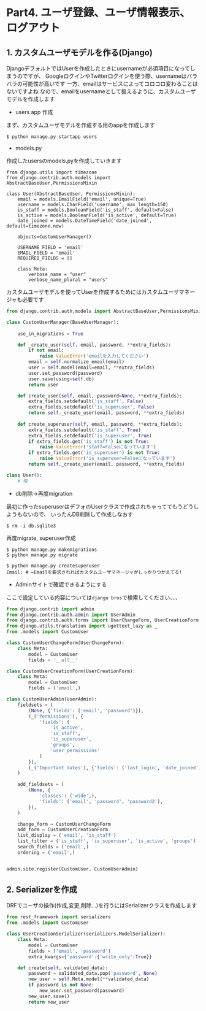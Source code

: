 # Part4. ユーザ登録、ユーザ情報表示、ログアウト

## 1. カスタムユーザモデルを作る(Django)

DjangoデフォルトではUserを作成したときにusernameが必須項目になってしまうのですが、
GoogleログインやTwitterログインを使う際、usernameはバラバラの可能性が高いです
一方、emailはサービスによってコロコロ変わることはないですよね
なので、emailをusernameとして扱えるように、カスタムユーザモデルを作成します

- users app 作成

まず、カスタムユーザモデルを作成する用のappを作成します

```shell
$ python manage.py startapp users
```

- models.py

作成したusersのmodels.pyを作成していきます

```py:users/models
from django.utils import timezone
from django.contrib.auth.models import AbstractBaseUser,PermissionsMixin

class User(AbstractBaseUser, PermissionsMixin):
	email = models.EmailField('email', unique=True)
	username = models.CharField('username', max_length=150)
	is_staff = models.BooleanField('is_staff', default=False)
	is_active = models.BooleanField('is_active', default=True)
	date_joined = models.DateTimeField('date_joined', default=timezone.now)

	objects=CustomUserManager()

	USERNAME_FIELD = 'email'
	EMAIL_FIELD = 'email'
	REQUIRED_FIELDS = []

	class Meta:
		verbose_name = "user"
		verbose_name_plural = "users"
```

カスタムユーザモデルを使ってUserを作成するためにはカスタムユーザマネージャも必要です

```py:users/models.py
from django.contrib.auth.models import AbstractBaseUser,PermissionsMixin,BaseUserManager # ←追加

class CustomUserManager(BaseUserManager):
	
	use_in_migrations = True

	def _create_user(self, email, password, **extra_fields):
		if not email:
			raise ValueError('emailを入力してください')
		email = self.normalize_email(email)
		user = self.model(email=email, **extra_fields)
		user.set_password(password)
		user.save(using=self.db)
		return user

	def create_user(self, email, password=None, **extra_fields):
		extra_fields.setdefault('is_staff', False)
		extra_fields.setdefault('is_superuser', False)
		return self._create_user(email, password, **extra_fields)
	
	def create_superuser(self, email, password, **extra_fields):
		extra_fields.setdefault('is_staff', True)
		extra_fields.setdefault('is_superuser', True)
		if extra_fields.get('is_staff') is not True:
			raise ValueError('staff=Falseになっています')
		if extra_fields.get('is_superuser') is not True:
			raise ValueError('is_superuser=Falseになっています')
		return self._create_user(email, password, **extra_fields)

class User():
	# 略
```

- db削除→再度migration

最初に作ったsuperuserはデフォのUserクラスで作成されちゃっててもうどうしようもないので、
いったんDB削除して作成しなおす

```shell
$ rm -i db.sqlite3
```

再度migrate, superuser作成

```shell
$ python manage.py makemigrations
$ python manage.py migrate

$ python manage.py createsuperuser
Email: # ←Emailを要求されればカスタムユーザマネージャがしっかりつかえてる!
```

- Adminサイトで確認できるようにする

ここで設定している内容については`django bros`で検索してください、、、

```py:users/admin.py
from django.contrib import admin
from django.contrib.auth.admin import UserAdmin
from django.contrib.auth.forms import UserChangeForm, UserCreationForm
from django.utils.translation import ugettext_lazy as _
from .models import CustomUser

class CustomUserChangeForm(UserChangeForm):
	class Meta:
		model = CustomUser
		fields = '__all__'

class CustomUserCreationForm(UserCreationForm):
	class Meta:
		model = CustomUser
		fields = ('email',)

class CustomUserAdmin(UserAdmin):
	fieldsets = (
		(None, {'fields': ('email', 'password')}),
		(_('Permissions'), {
			'fields': (
				'is_active',
				'is_staff',
				'is_superuser',
				'groups',
				'user_permissions'
			)
		}),
		(_('Important dates'), {'fields': ('last_login', 'date_joined')}),
	)

	add_fieldsets = (
		(None, {
			'classes': ('wide',),
			'fields': ('email', 'password', 'password2'),
		}),
	)

	change_form = CustomUserChangeForm
	add_form = CustomUserCreationForm
	list_display = ('email', 'is_staff')
	list_filter = ('is_staff', 'is_superuser', 'is_active', 'groups')
	search_fields = ('email',)
	ordering = ('email',)


admin.site.register(CustomUser, CustomUserAdmin)
```

## 2. Serializerを作成

DRFでユーザの操作(作成,変更,削除...)を行うにはSerializerクラスを作成します

```py:users/serializers.py
from rest_framework import serializers
from .models import CustomUser

class UserCreationSerializer(serializers.ModelSerializer):
	class Meta:
		model = CustomUser
		fields = ('email', 'password')
		extra_kwargs={'password':{'write_only':True}}

	def create(self, validated_data):
		password = validated_data.pop('password', None)
		new_user = self.Meta.model(**validated_data)
		if password is not None:
			new_user.set_password(password)
		new_user.save()
		return new_user
```